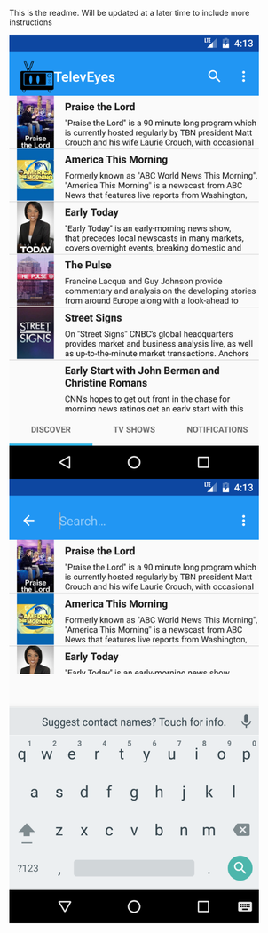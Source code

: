 This is the readme. Will be updated at a later time to include more instructions

<a><img src="https://raw.githubusercontent.com/CSC412Team2/TelevEyes/master/screenshot.png" align="left" height="800"></a>
<a><img src="https://raw.githubusercontent.com/CSC412Team2/TelevEyes/master/screenshot_search.png" align="left" height="800"></a>
